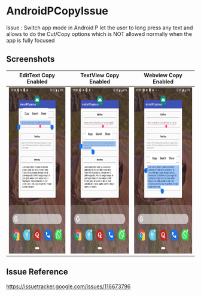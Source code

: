 # AndroidPCopyIssue


Issue : Switch app mode in Android P let the user to long press any text and allows to do the Cut/Copy options which is NOT allowed normally when the app is fully focused


## Screenshots

|     EditText Copy Enabled     |   TextView Copy Enabled       |   Webview Copy Enabled       | 
| ----------------------------  | ----------------------------- | ---------------------------- | 
| <img src='screenshots/edittext_copy.png' height=444 width=250 /> | <img src='screenshots/textview_copy.png' height=444 width=250 />   | <img src='screenshots/webview_copy.png' height=444 width=250 />   |


## Issue Reference 

<a href='https://issuetracker.google.com/issues/116673796'>https://issuetracker.google.com/issues/116673796</a>

